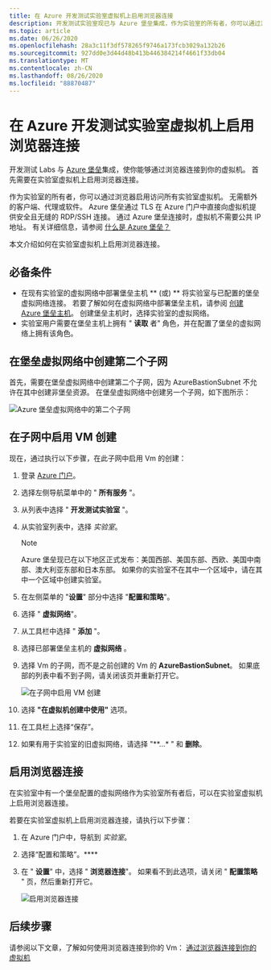 ```yaml
---
title: 在 Azure 开发测试实验室虚拟机上启用浏览器连接
description: 开发测试实验室现已与 Azure 堡垒集成，作为实验室的所有者，你可以通过浏览器启用访问所有实验室虚拟机。
ms.topic: article
ms.date: 06/26/2020
ms.openlocfilehash: 28a3c11f3df578265f9746a173fcb3029a132b26
ms.sourcegitcommit: 927dd0e3d44d48b413b446384214f4661f33db04
ms.translationtype: MT
ms.contentlocale: zh-CN
ms.lasthandoff: 08/26/2020
ms.locfileid: "88870487"
---
```

# <a name="enable-browser-connection-on-azure-devtest-labs-virtual-machines"></a>在 Azure 开发测试实验室虚拟机上启用浏览器连接 
开发测试 Labs 与 [Azure 堡垒](../bastion/index.yml)集成，使你能够通过浏览器连接到你的虚拟机。 首先需要在实验室虚拟机上启用浏览器连接。

作为实验室的所有者，你可以通过浏览器启用访问所有实验室虚拟机。 无需额外的客户端、代理或软件。 Azure 堡垒通过 TLS 在 Azure 门户中直接向虚拟机提供安全且无缝的 RDP/SSH 连接。 通过 Azure 堡垒连接时，虚拟机不需要公共 IP 地址。 有关详细信息，请参阅 [什么是 Azure 堡垒？](../bastion/bastion-overview.md)


本文介绍如何在实验室虚拟机上启用浏览器连接。

## <a name="prerequisites"></a>必备条件 
- 在现有实验室的虚拟网络中部署堡垒主机 ** (或) ** 将实验室与已配置的堡垒虚拟网络连接。
若要了解如何在虚拟网络中部署堡垒主机，请参阅  [创建 Azure 堡垒主机](../bastion/bastion-create-host-portal.md)。 创建堡垒主机时，选择实验室的虚拟网络。 
- 实验室用户需要在堡垒主机上拥有 " **读取** 者" 角色，并在配置了堡垒的虚拟网络上拥有该角色。 

## <a name="create-a-second-sub-net-in-the-bastion-virtual-network"></a>在堡垒虚拟网络中创建第二个子网
首先，需要在堡垒虚拟网络中创建第二个子网，因为 AzureBastionSubnet 不允许在其中创建非堡垒资源。 在堡垒虚拟网络中创建另一个子网，如下图所示：

![Azure 堡垒虚拟网络中的第二个子网](./media/connect-virtual-machine-through-browser/second-subnet.png)

## <a name="enable-vm-creation-in-the-subnet"></a>在子网中启用 VM 创建
现在，通过执行以下步骤，在此子网中启用 Vm 的创建： 

1. 登录 [Azure 门户](https://portal.azure.com)。
1. 选择左侧导航菜单中的 " **所有服务** "。 
1. 从列表中选择 " **开发测试实验室** "。 
1. 从实验室列表中，选择 *实验室*。 

    > [!NOTE]
    > Azure 堡垒现已在以下地区正式发布：美国西部、美国东部、西欧、美国中南部、澳大利亚东部和日本东部。 如果你的实验室不在其中一个区域中，请在其中一个区域中创建实验室。 
    
1. 在左侧菜单的 "**设置**" 部分中选择 "**配置和策略**"。 
1. 选择 " **虚拟网络**"。
1. 从工具栏中选择 " **添加** "。 
1. 选择已部署堡垒主机的 **虚拟网络** 。 
1. 选择 Vm 的子网，而不是之前创建的 Vm 的 **AzureBastionSubnet**。 如果底部的列表中看不到子网，请关闭该页并重新打开它。 

    ![在子网中启用 VM 创建](./media/connect-virtual-machine-through-browser/enable-vm-creation-subnet.png)
1. 选择 **"在虚拟机创建中使用"** 选项。 
1. 在工具栏上选择“保存”。  
1. 如果有用于实验室的旧虚拟网络，请选择 "**...*  " 和 **删除**。 

## <a name="enable-browser-connection"></a>启用浏览器连接 

在实验室中有一个堡垒配置的虚拟网络作为实验室所有者后，可以在实验室虚拟机上启用浏览器连接。

若要在实验室虚拟机上启用浏览器连接，请执行以下步骤：

1. 在 Azure 门户中，导航到 *实验室*。
1. 选择“配置和策略”。****
1. 在 " **设置**" 中，选择 " **浏览器连接**"。 如果看不到此选项，请关闭 " **配置策略** " 页，然后重新打开它。 

    ![启用浏览器连接](./media/enable-browser-connection-lab-virtual-machines/browser-connect.png)

## <a name="next-steps"></a>后续步骤
请参阅以下文章，了解如何使用浏览器连接到你的 Vm： [通过浏览器连接到你的虚拟机](connect-virtual-machine-through-browser.md)
